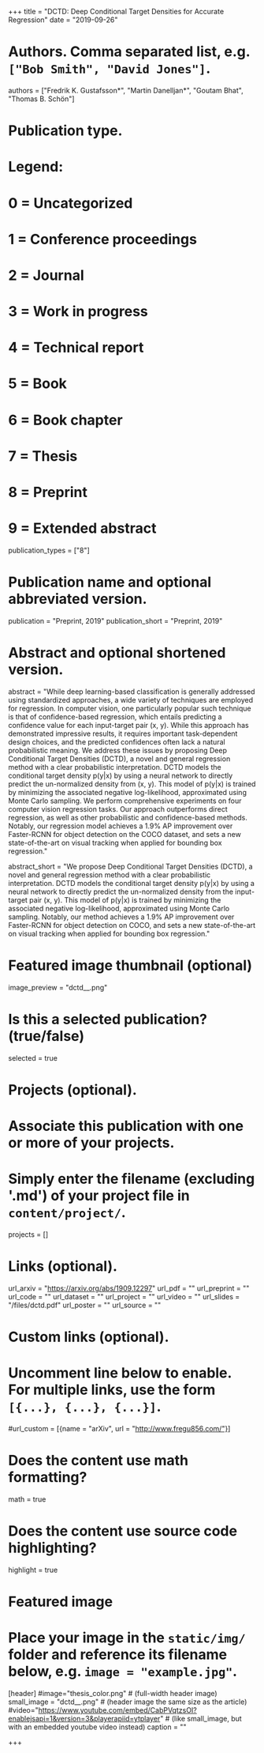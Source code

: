 +++
title = "DCTD: Deep Conditional Target Densities for Accurate Regression"
date = "2019-09-26"

# Authors. Comma separated list, e.g. `["Bob Smith", "David Jones"]`.
authors = ["Fredrik K. Gustafsson&ast;", "Martin Danelljan&ast;", "Goutam Bhat", "Thomas B. Schön"]

# Publication type.
# Legend:
# 0 = Uncategorized
# 1 = Conference proceedings
# 2 = Journal
# 3 = Work in progress
# 4 = Technical report
# 5 = Book
# 6 = Book chapter
# 7 = Thesis
# 8 = Preprint
# 9 = Extended abstract
publication_types = ["8"]

# Publication name and optional abbreviated version.
publication = "Preprint, 2019"
publication_short = "Preprint, 2019"

# Abstract and optional shortened version.
abstract = "While deep learning-based classification is generally addressed using standardized approaches, a wide variety of techniques are employed for regression. In computer vision, one particularly popular such technique is that of confidence-based regression, which entails predicting a confidence value for each input-target pair (x, y). While this approach has demonstrated impressive results, it requires important task-dependent design choices, and the predicted confidences often lack a natural probabilistic meaning. We address these issues by proposing Deep Conditional Target Densities (DCTD), a novel and general regression method with a clear probabilistic interpretation. DCTD models the conditional target density p(y|x) by using a neural network to directly predict the un-normalized density from (x, y). This model of p(y|x) is trained by minimizing the associated negative log-likelihood, approximated using Monte Carlo sampling. We perform comprehensive experiments on four computer vision regression tasks. Our approach outperforms direct regression, as well as other probabilistic and confidence-based methods. Notably, our regression model achieves a 1.9% AP improvement over Faster-RCNN for object detection on the COCO dataset, and sets a new state-of-the-art on visual tracking when applied for bounding box regression."

abstract_short = "We propose Deep Conditional Target Densities (DCTD), a novel and general regression method with a clear probabilistic interpretation. DCTD models the conditional target density p(y|x) by using a neural network to directly predict the un-normalized density from the input-target pair (x, y). This model of p(y|x) is trained by minimizing the associated negative log-likelihood, approximated using Monte Carlo sampling. Notably, our method achieves a 1.9% AP improvement over Faster-RCNN for object detection on COCO, and sets a new state-of-the-art on visual tracking when applied for bounding box regression."

# Featured image thumbnail (optional)
image_preview = "dctd__.png"

# Is this a selected publication? (true/false)
selected = true

# Projects (optional).
#   Associate this publication with one or more of your projects.
#   Simply enter the filename (excluding '.md') of your project file in `content/project/`.
projects = []

# Links (optional).
url_arxiv = "https://arxiv.org/abs/1909.12297"
url_pdf = ""
url_preprint = ""
url_code = ""
url_dataset = ""
url_project = ""
url_video = ""
url_slides = "/files/dctd.pdf"
url_poster = ""
url_source = ""

# Custom links (optional).
#   Uncomment line below to enable. For multiple links, use the form `[{...}, {...}, {...}]`.
#url_custom = [{name = "arXiv", url = "http://www.fregu856.com/"}]

# Does the content use math formatting?
math = true

# Does the content use source code highlighting?
highlight = true

# Featured image
# Place your image in the `static/img/` folder and reference its filename below, e.g. `image = "example.jpg"`.
[header]
#image="thesis_color.png" # (full-width header image)
small_image = "dctd__.png" # (header image the same size as the article)
#video="https://www.youtube.com/embed/CabPVqtzsOI?enablejsapi=1&version=3&playerapiid=ytplayer" # (like small_image, but with an embedded youtube video instead)
caption = ""

+++
